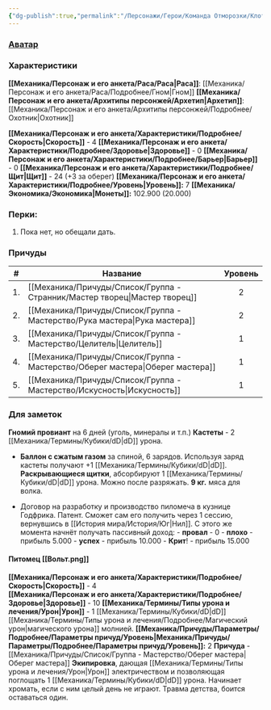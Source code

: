 ```yaml
---
{"dg-publish":true,"permalink":"/Персонажи/Герои/Команда Отморозки/Клотр/","noteIcon":"","created":"2025-09-07T13:19:32.806+03:00","updated":"2025-09-09T12:28:02.032+03:00"}
---
```




### [Аватар](Клотр.jpg)
### Характеристики
**[[Механика/Персонаж и его анкета/Раса/Раса\|Раса]]**: [[Механика/Персонаж и его анкета/Раса/Подробнее/Гном\|Гном]]
**[[Механика/Персонаж и его анкета/Архитипы персонжей/Архетип\|Архетип]]**: [[Механика/Персонаж и его анкета/Архитипы персонжей/Подробнее/Охотник\|Охотник]]

 **[[Механика/Персонаж и его анкета/Характеристики/Подробнее/Скорость\|Скорость]]** - 4
 **[[Механика/Персонаж и его анкета/Характеристики/Подробнее/Здоровье\|Здоровье]]** - 0
 **[[Механика/Персонаж и его анкета/Характеристики/Подробнее/Барьер\|Барьер]]** - 0
 **[[Механика/Персонаж и его анкета/Характеристики/Подробнее/Щит\|Щит]]** - 24 (+3 за оберег)
 **[[Механика/Персонаж и его анкета/Характеристики/Подробнее/Уровень\|Уровень]]:** 7
**[[Механика/Экономика/Экономика\|Монеты]]:** 102.900 (20.000)

### Перки:
1. Пока нет, но обещали дать.

### Причуды

| #   | Название           | Уровень |
| --- | ------------------ | :-----: |
| 1.  | [[Механика/Причуды/Список/Группа - Странник/Мастер творец\|Мастер творец]]  |    2    |
| 2.  | [[Механика/Причуды/Список/Группа - Мастерство/Рука мастера\|Рука мастера]]   |    2    |
| 3.  | [[Механика/Причуды/Список/Группа - Мастерство/Целитель\|Целитель]]       |    1    |
| 4.  | [[Механика/Причуды/Список/Группа - Мастерство/Оберег мастера\|Оберег мастера]] |    1    |
| 5.  | [[Механика/Причуды/Список/Группа - Мастерство/Искусность\|Искусность]]     |    1    |

### Для заметок
**Гномий провиант** на 6 дней (уголь, минералы и т.п.)
**Кастеты** - 2 [[Механика/Термины/Кубики/dD\|dD]] урона.
- **Баллон с сжатым газом** за спиной, 6 зарядов. Используя заряд кастеты получают +1 [[Механика/Термины/Кубики/dD\|dD]]. 
**Раскрывающиеся щитки**, абсорбируют 1 [[Механика/Термины/Кубики/dD\|dD]] урона. Можно после разряжать.
**9 кг.** мяса для волка. 

- Договор на разработку и производство пиломеча в кузнице Годфрика. Патент. Сможет сам его получить через 1 сессию, вернувшись в [[История мира/История/Юг\|Нил]]. С этого же момента начнёт получать пассивный доход:
- **провал** - 0
- **плохо** - прибыль 5.000
- **успех** - прибыль 10.000
- **Крит**! - прибыль 15.000

#### Питомец [[Вольт.png]]
 **[[Механика/Персонаж и его анкета/Характеристики/Подробнее/Скорость\|Скорость]]** - 4  
 **[[Механика/Персонаж и его анкета/Характеристики/Подробнее/Здоровье\|Здоровье]]** - 10
 **[[Механика/Термины/Типы урона и лечения/Урон\|Урон]]** - 1 [[Механика/Термины/Кубики/dD\|dD]] [[Механика/Термины/Типы урона и лечения/Подробнее/Магический урон\|магического урона]] молнией. 
 **[[Механика/Причуды/Параметры/Подробнее/Параметры причуд/Уровень\|Механика/Причуды/Параметры/Подробнее/Параметры причуд/Уровень]]:** 2
**Причуда** - [[Механика/Причуды/Список/Группа - Мастерство/Оберег мастера\|Оберег мастера]]
**Экипировка**, дающая [[Механика/Термины/Типы урона и лечения/Урон\|Урон]] электричеством и позволяющая поглощать 1 [[Механика/Термины/Кубики/dD\|dD]] урона.
Начинает хромать, если с ним целый день не играют. Травма детства, боится оставаться один. 